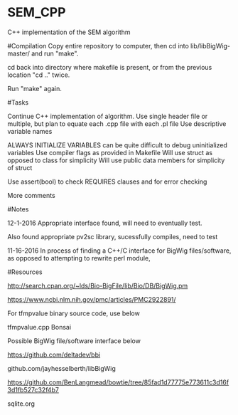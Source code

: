 # SEM_CPP
C++ implementation of the SEM algorithm

#Compilation
Copy entire repository to computer, then cd into lib/libBigWig-master/ and run "make".

cd back into directory where makefile is present, or from the previous location "cd .." twice.

Run "make" again.

#Tasks

Continue C++ implementation of algorithm.
Use single header file or multiple, but plan to equate
each .cpp file with each .pl file
Use descriptive variable names
	
ALWAYS INITIALIZE VARIABLES
	can be quite difficult to debug uninitialized variables
Use compiler flags as provided in Makefile
Will use struct as opposed to class for simplicity
Will use public data members for simplicity of struct

Use assert(bool) to check REQUIRES clauses and for error checking
	
More comments
	
#Notes

12-1-2016
Appropriate interface found, will need to eventually test.

Also found appropriate pv2sc library, sucessfully compiles, need to test

11-16-2016
In process of finding a C++/C interface for BigWig files/software, as opposed to attempting to rewrite perl module,

#Resources

http://search.cpan.org/~lds/Bio-BigFile/lib/Bio/DB/BigWig.pm

https://www.ncbi.nlm.nih.gov/pmc/articles/PMC2922891/

For tfmpvalue binary source code, use below

tfmpvalue.cpp Bonsai

Possible BigWig file/software interface below

https://github.com/deltadev/bbi

github.com/jayhesselberth/libBigWig

https://github.com/BenLangmead/bowtie/tree/85fad1d77775e773611c3d16f3d1fb527c32f4b7

sqlite.org
